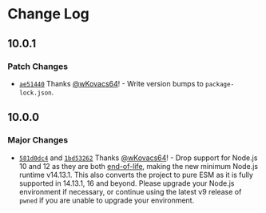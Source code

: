# Change Log

## 10.0.1

### Patch Changes

- [`ae51440`](https://github.com/wKovacs64/pwned/commit/ae51440c39454b3f6921346b85c6500e9361b040) Thanks [@wKovacs64](https://github.com/wKovacs64)! - Write version bumps to `package-lock.json`.

## 10.0.0

### Major Changes

- [`581d0dc4`](https://github.com/wKovacs64/pwned/commit/581d0dc4dc7d3e796866003c116d5ca44da838b4) and [`1bd53262`](https://github.com/wKovacs64/pwned/commit/1bd532629446b5f9b72aac6ff82c5bafc9caa2fb) Thanks [@wKovacs64](https://github.com/wKovacs64)! - Drop support for Node.js 10 and 12 as they are both [end-of-life](https://nodejs.org/en/about/releases/), making the new minimum Node.js runtime v14.13.1. This also converts the project to pure ESM as it is fully supported in 14.13.1, 16 and beyond. Please upgrade your Node.js environment if necessary, or continue using the latest v9 release of `pwned` if you are unable to upgrade your environment.
